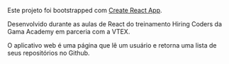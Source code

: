 Este projeto foi bootstrapped com [Create React App](https://github.com/facebook/create-react-app).

Desenvolvido durante as aulas de React do treinamento Hiring Coders da Gama Academy em parceria com a VTEX.

O aplicativo web é uma página que lê um usuário e retorna uma lista de seus repositórios no Github.
